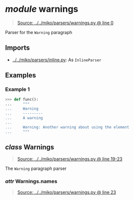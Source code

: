 # *module* **warnings**

> [Source: ../../miko/parsers/warnings.py @ line 0](../../miko/parsers/warnings.py#L0)

Parser for the `Warning` paragraph

## Imports

- [../../miko/parsers/inline.py](../../miko/parsers/inline.py): As `InlineParser`

## Examples

### Example 1

```python
>>> def func():
...     """
...     Warning
...     ---------
...     A warning
...
...     Warning: Another warning about using the element
...     """
```

## *class* **Warnings**

> [Source: ../../miko/parsers/warnings.py @ line 19-23](../../miko/parsers/warnings.py#L19-L23)

The `Warning` paragraph parser

### *attr* Warnings.**names**

> [Source: ../../miko/parsers/warnings.py @ line 23](../../miko/parsers/warnings.py#L23)
